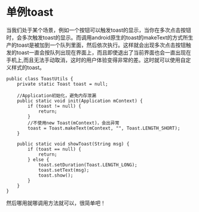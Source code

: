 # 单例toast

当我们处于某个场景，例如一个按钮可以触发toast的显示，当你在多次点击按钮时，会多次触发toast的显示。而调用android原生的toast的makeText的方式所生产的toast是被加到一个队列里面，然后依次执行。这样就会出现多次点击按钮触发的toast一直会按队列出现在界面上，而且即使退出了当前界面也会一直出现在手机上,而且无法手动取消，这时的用户体验变得非常的差。这时就可以使用自定义样式的toast。

```
public class ToastUtils {
    private static Toast toast = null;

    //Application初始化，避免内存泄漏
    public static void init(Application mContext) {
        if (toast != null) {
            return;
        }
        //不使用new Toast(mContext)，会出异常
        toast = Toast.makeText(mContext, "", Toast.LENGTH_SHORT);
    }

    public static void showToast(String msg) {
        if (toast == null) {
            return;
        } else {
            toast.setDuration(Toast.LENGTH_LONG);
            toast.setText(msg);
            toast.show();
        }
    }
}

```
然后哪用就哪调用方法就可以，很简单吧！